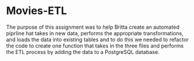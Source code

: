 # Movies-ETL

The purpose of this assignment was to help Britta create an automated piprline hat takes in new data, performs the appropriate transformations, and loads the data into existing tables and to do this we needed to refactor the code to create one function that takes in the three files and performs the ETL process by adding the data to a PostgreSQL database.
